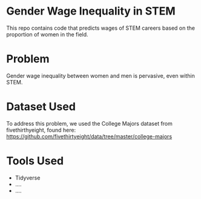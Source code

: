 # Gender Wage Inequality in STEM

This repo contains code that predicts wages of STEM careers based on the proportion of women in the field.

# Problem

Gender wage inequality between women and men is pervasive, even within STEM.

# Dataset Used

To address this problem, we used the College Majors dataset from fivethirthyeight, found here: https://github.com/fivethirtyeight/data/tree/master/college-majors

# Tools Used

* Tidyverse
* ....
* ....
